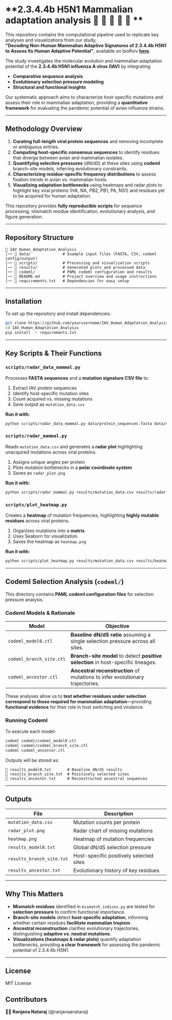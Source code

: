 # **2.3.4.4b H5N1 Mammalian adaptation analysis 🦆 🦠 🐄 🦭 🦊 **

This repository contains the computational pipeline used to replicate key analyses and visualizations from our study,  
**"Decoding Non-Human Mammalian Adaptive Signatures of 2.3.4.4b H5N1 to Assess Its Human Adaptive Potential"**, available on bioRxiv [**here**](https://www.biorxiv.org/content/10.1101/2024.08.26.609722v1).  

The study investigates the molecular evolution and mammalian adaptation potential of the **2.3.4.4b H5N1 influenza A virus (IAV)** by integrating:
- **Comparative sequence analysis**  
- **Evolutionary selection pressure modeling**  
- **Structural and functional insights**  

Our systematic approach aims to characterize host-specific mutations and assess their role in mammalian adaptation, providing a **quantitative framework** for evaluating the pandemic potential of avian influenza strains.

---

## **Methodology Overview**
1. **Curating full-length viral protein sequences** and removing incomplete or ambiguous entries.  
2. **Computing host-specific consensus sequences** to identify residues that diverge between avian and mammalian isolates.  
3. **Quantifying selective pressures** (dN/dS) at these sites using **codeml** branch-site models, inferring evolutionary constraints.  
4. **Characterizing residue-specific frequency distributions** to assess fixation trends in avian vs. mammalian hosts.  
5. **Visualizing adaptation bottlenecks** using heatmaps and radar plots to highlight key viral proteins (HA, NA, PB2, PB1, PA, NS1) and residues yet to be acquired for human adaptation.  

This repository provides **fully reproducible scripts** for sequence processing, mismatch residue identification, evolutionary analysis, and figure generation.

---

## **Repository Structure**
```
📂 IAV_Human_Adaptation_Analysis
│── 📂 data/              # Example input files (FASTA, CSV, codeml config/output)
│── 📂 scripts/           # Processing and visualization scripts
│── 📂 results/           # Generated plots and processed data
│── 📂 codeml/            # PAML codeml configuration and results
│── 📜 README.md          # Project overview and usage instructions
│── 📜 requirements.txt   # Dependencies for easy setup
```

---

## **Installation**
To set up the repository and install dependencies:
```bash
git clone https://github.com/yourusername/IAV_Human_Adaptation_Analysis.git
cd IAV_Human_Adaptation_Analysis
pip install -r requirements.txt
```

---

## **Key Scripts & Their Functions**
### `scripts/radar_data_mammal.py`
Processes **FASTA sequences** and a **mutation signature CSV file** to:  
1. Extract IAV protein sequences
2.  Identify host-specific mutation sites
3.  Count acquired vs. missing mutations
4.  Save output as `mutation_data.csv`  

**Run it with:**
```bash
python scripts/radar_data_mammal.py data/protein_sequences.fasta data/mutation_signatures.csv results/mutation_data.csv
```

### `scripts/radar_mammal.py`
Reads `mutation_data.csv` and generates a **radar plot** highlighting unacquired mutations across viral proteins.  
1. Assigns unique angles per protein  
2. Plots mutation bottlenecks in a **polar coordinate system**  
3. Saves as `radar_plot.png`  

**Run it with:**
```bash
python scripts/radar_mammal.py results/mutation_data.csv results/radar_plot.png
```

### `scripts/plot_heatmap.py`
Creates a **heatmap** of mutation frequencies, highlighting **highly mutable residues** across viral proteins.  
1. Organizes mutations into a **matrix**
2. Uses Seaborn for visualization  
3. Saves the heatmap as `heatmap.png`  

**Run it with:**
```bash
python scripts/plot_heatmap.py results/mutation_data.csv results/heatmap.png
```

---

## **Codeml Selection Analysis (`codeml/`)**
This directory contains **PAML codeml configuration files** for selection pressure analysis.  

### **Codeml Models & Rationale**
| **Model**                 | **Objective** |
|---------------------------|--------------|
| `codeml_model0.ctl`       | **Baseline dN/dS ratio** assuming a single selection pressure across all sites. |
| `codeml_branch_site.ctl`  | **Branch-site model** to detect **positive selection** in host-specific lineages. |
| `codeml_ancestor.ctl`     | **Ancestral reconstruction** of mutations to infer evolutionary trajectories. |

These analyses allow us to **test whether residues under selection correspond to those required for mammalian adaptation**—providing **functional evidence** for their role in host switching and virulence.

### **Running Codeml**
To execute each model:
```bash
codeml codeml/codeml_model0.ctl
codeml codeml/codeml_branch_site.ctl
codeml codeml_ancestor.ctl
```
Outputs will be stored as:
```
📜 results_model0.txt       # Baseline dN/dS results
📜 results_branch_site.txt  # Positively selected sites
📜 results_ancestor.txt     # Reconstructed ancestral sequences
```

---

## **Outputs**
| **File**                    | **Description** |
|-----------------------------|----------------|
| `mutation_data.csv`         | Mutation counts per protein |
| `radar_plot.png`            | Radar chart of missing mutations |
| `heatmap.png`               | Heatmap of mutation frequencies |
| `results_model0.txt`        | Global dN/dS selection pressure |
| `results_branch_site.txt`   | Host-specific positively selected sites |
| `results_ancestor.txt`      | Evolutionary history of key residues |

---

## **Why This Matters**
- **Mismatch residues** identified in `mismatch_indices.py` are tested for **selection pressure** to confirm functional importance.  
- **Branch-site models** detect **host-specific adaptation**, informing whether certain residues **facilitate mammalian tropism**.  
- **Ancestral reconstruction** clarifies evolutionary trajectories, distinguishing **adaptive vs. neutral mutations**.  
- **Visualizations (heatmaps & radar plots)** quantify adaptation bottlenecks, providing **a clear framework** for assessing the pandemic potential of 2.3.4.4b H5N1.

---

## **License**
MIT License

## **Contributors**
👩‍🔬 **Ranjana Nataraj** (@ranjanaanataraj)
